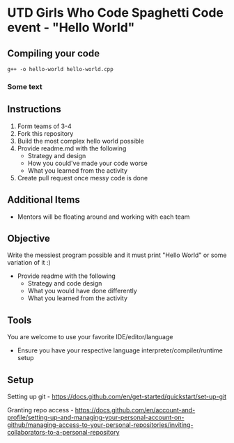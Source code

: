 # UTD Girls Who Code Spaghetti Code event - "Hello World" #
## Compiling your code ##
```
g++ -o hello-world hello-world.cpp
```

### Some text ###

## Instructions ## 
1. Form teams of 3-4
2. Fork this repository 
3. Build the most complex hello world possible
4. Provide readme.md with the following
   * Strategy and design
   * How you could've made your code worse
   * What you learned from the activity
6. Create pull request once messy code is done

## Additional Items ##
* Mentors will be floating around and working with each team

## Objective ##
Write the messiest program possible and it must print "Hello World" or some variation of it :)
* Provide readme with the following
    * Strategy and code design
    * What you would have done differently
    * What you learned from the activity

## Tools ##
You are welcome to use your favorite IDE/editor/language
* Ensure you have your respective language interpreter/compiler/runtime setup


## Setup ##
Setting up git - https://docs.github.com/en/get-started/quickstart/set-up-git

Granting repo access - https://docs.github.com/en/account-and-profile/setting-up-and-managing-your-personal-account-on-github/managing-access-to-your-personal-repositories/inviting-collaborators-to-a-personal-repository
